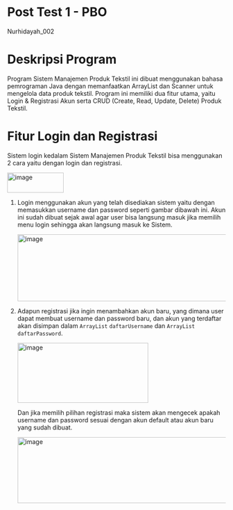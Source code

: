# **Post Test 1 - PBO**
Nurhidayah_002

# **Deskripsi Program**
Program Sistem Manajemen Produk Tekstil ini dibuat menggunakan bahasa pemrograman Java dengan memanfaatkan ArrayList dan Scanner untuk mengelola data produk tekstil. Program ini memiliki dua fitur utama, yaitu Login & Registrasi Akun serta CRUD (Create, Read, Update, Delete) Produk Tekstil.

# **Fitur Login dan Registrasi**
Sistem login kedalam Sistem Manajemen Produk Tekstil bisa menggunakan 2 cara yaitu dengan login dan registrasi.

<img width="130" height="46" alt="image" src="https://github.com/user-attachments/assets/16471793-b824-4205-8850-7959b5868a7c" />

1. Login menggunakan akun yang telah disediakan sistem yaitu dengan memasukkan username dan password seperti gambar dibawah ini. Akun ini sudah dibuat sejak awal agar user bisa langsung masuk jika memilih menu login sehingga akan langsung masuk ke Sistem.

   <img width="695" height="154" alt="image" src="https://github.com/user-attachments/assets/e35e5f1f-5294-46b1-a116-03401a0dc015" />

3. Adapun registrasi jika ingin menambahkan akun baru, yang dimana user dapat membuat username dan password baru, dan akun yang terdaftar akan disimpan dalam `ArrayList` `daftarUsername` dan `ArrayList` `daftarPassword`.

   <img width="301" height="138" alt="image" src="https://github.com/user-attachments/assets/385fbb47-4992-48ee-939c-dd5dcdeae5e1" />

   Dan jika memilih pilihan registrasi maka sistem akan mengecek apakah username dan password sesuai dengan akun default atau akun baru yang sudah dibuat.
  
     <img width="696" height="152" alt="image" src="https://github.com/user-attachments/assets/846c2a59-54f8-4e58-831b-f442e09a391d" />

